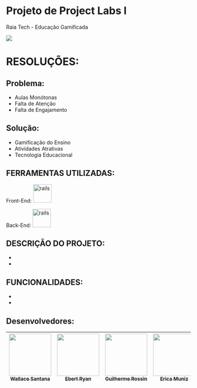 # Projeto de Project Labs I
Raia Tech - Educação Gamificada

<img src="https://raiatech.com.br/wp-content/uploads/2021/12/cropped-logo.png" />


# RESOLUÇÕES:
## Problema:
- Aulas Monótonas
- Falta de Atenção
- Falta de Engajamento

## Solução:
- Gamificação do Ensino
- Atividades Atrativas
- Tecnologia Educacional


FERRAMENTAS UTILIZADAS:
-
Front-End: <img src="https://cdn.jsdelivr.net/gh/devicons/devicon/icons/react/react-original.svg" alt="rails" width="50" height= "50" style="max-
width:100%;"/>

Back-End: <img src="https://cdn.jsdelivr.net/gh/devicons/devicon/icons/java/java-original.svg" alt="rails" width="50" height= "50" style="max-
width:100%;"/>


DESCRIÇÃO DO PROJETO:
-
-
-


FUNCIONALIDADES:
-
-
-

Desenvolvedores:
-
| [<img src="https://avatars.githubusercontent.com/u/63179763?v=4" width=115><br><sub>Wallace Santana</sub>](https://github.com/WallaceSantana79) |  [<img src="https://avatars.githubusercontent.com/u/65429994?v=4" width=115><br><sub>Ebert Ryan</sub>](https://github.com/EbertRyan) |  [<img src="https://avatars.githubusercontent.com/u/37315196?v=4" width=115><br><sub>Guilherme Rossin</sub>](https://github.com/GuilhermeRossin) | [<img src="https://avatars.githubusercontent.com/u/21059035?v=4" width=115><br><sub>Erica Muniz</sub>](https://github.com/Erica08muniz) |
| :---: | :---: | :---: | :---: 

